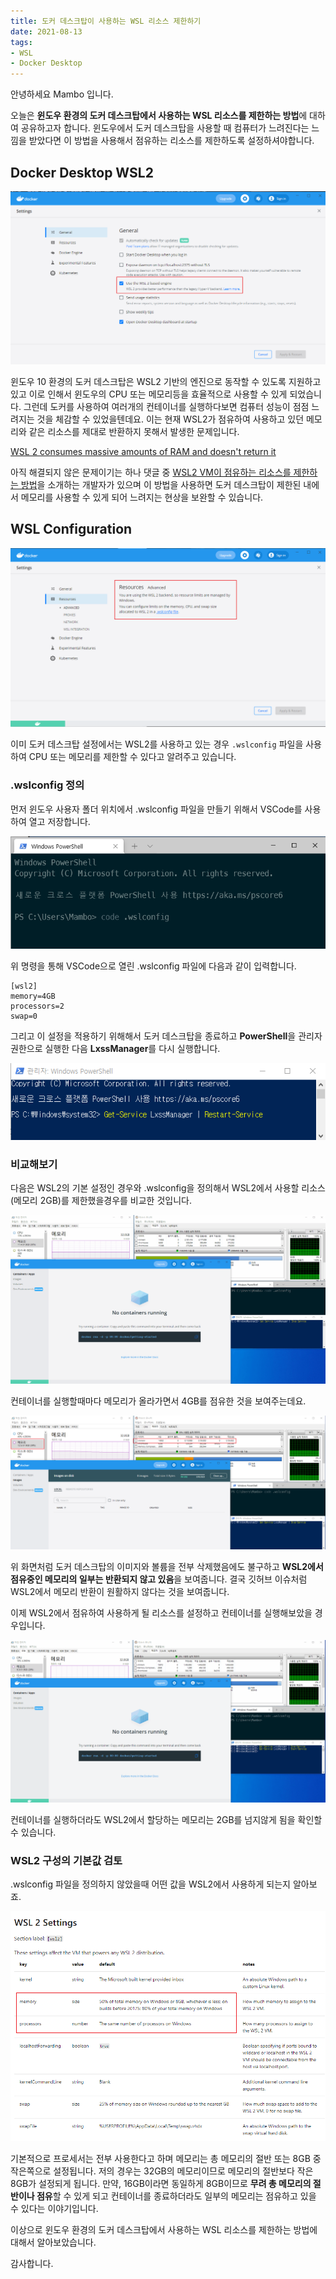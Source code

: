 ```yaml
---
title: 도커 데스크탑이 사용하는 WSL 리소스 제한하기
date: 2021-08-13
tags:
- WSL
- Docker Desktop
---
```


안녕하세요 Mambo 입니다. 

오늘은 **윈도우 환경의 도커 데스크탑에서 사용하는 WSL 리소스를 제한하는 방법**에 대하여 공유하고자 합니다. 윈도우에서 도커 데스크탑을 사용할 때 컴퓨터가 느려진다는 느낌을 받았다면 이 방법을 사용해서 점유하는 리소스를 제한하도록 설정하셔야합니다.

## Docker Desktop WSL2

![](../images/posts/docker-desktop-wsl-config-01.png)

윈도우 10 환경의 도커 데스크탑은 WSL2 기반의 엔진으로 동작할 수 있도록 지원하고 있고 이로 인해서 윈도우의 CPU 또는 메모리등을 효율적으로 사용할 수 있게 되었습니다. 그런데 도커를 사용하여 여러개의 컨테이너를 실행하다보면 컴퓨터 성능이 점점 느려지는 것을 체감할 수 있었을텐데요. 이는 현재 WSL2가 점유하여 사용하고 있던 메모리와 같은 리소스를 제대로 반환하지 못해서 발생한 문제입니다.

[WSL 2 consumes massive amounts of RAM and doesn't return it](https://github.com/microsoft/WSL/issues/4166)

아직 해결되지 않은 문제이기는 하나 댓글 중 [WSL2 VM이 점유하는 리소스를 제한하는 방법](https://github.com/microsoft/WSL/issues/4166#issuecomment-526725261)을 소개하는 개발자가 있으며 이 방법을 사용하면 도커 데스크탑이 제한된 내에서 메모리를 사용할 수 있게 되어 느려지는 현상을 보완할 수 있습니다.

## WSL Configuration

![](../images/posts/docker-desktop-wsl-config-02.png)

이미 도커 데스크탑 설정에서는 WSL2를 사용하고 있는 경우 `.wslconfig` 파일을 사용하여 CPU 또는 메모리를 제한할 수 있다고 알려주고 있습니다. 

### .wslconfig 정의
먼저 윈도우 사용자 폴더 위치에서 .wslconfig 파일을 만들기 위해서 VSCode를 사용하여 열고 저장합니다.

![](../images/posts/docker-desktop-wsl-config-03.png)

위 명령을 통해 VSCode으로 열린 .wslconfig 파일에 다음과 같이 입력합니다.

```plain
[wsl2]
memory=4GB
processors=2
swap=0
```

그리고 이 설정을 적용하기 위해해서 도커 데스크탑을 종료하고 **PowerShell**을 관리자 권한으로 실행한 다음 **LxssManager**를 다시 실행합니다.

![](../images/posts/docker-desktop-wsl-config-04.png)

### 비교해보기
다음은 WSL2의 기본 설정인 경우와 .wslconfig을 정의해서 WSL2에서 사용할 리소스(메모리 2GB)를 제한했을경우를 비교한 것입니다.

![](../images/posts/docker-desktop-wsl-config-05.gif)

컨테이너를 실행할때마다 메모리가 올라가면서 4GB를 점유한 것을 보여주는데요.

![](../images/posts/docker-desktop-wsl-config-06.png)

위 화면처럼 도커 데스크탑의 이미지와 볼륨을 전부 삭제했음에도 불구하고 **WSL2에서 점유중인 메모리의 일부는 반환되지 않고 있음**을 보여줍니다. 결국 깃허브 이슈처럼 WSL2에서 메모리 반환이 원활하지 않다는 것을 보여줍니다. 

이제 WSL2에서 점유하여 사용하게 될 리소스를 설정하고 컨테이너를 실행해보았을 경우입니다.

![](../images/posts/docker-desktop-wsl-config-07.gif)

컨테이너를 실행하더라도 WSL2에서 할당하는 메모리는 2GB를 넘지않게 됨을 확인할 수 있습니다.

### WSL2 구성의 기본값 검토
.wslconfig 파일을 정의하지 않았을때 어떤 값을 WSL2에서 사용하게 되는지 알아보죠. 

![](../images/posts/docker-desktop-wsl-config-08.png)

기본적으로 프로세서는 전부 사용한다고 하며 메모리는 총 메모리의 절반 또는 8GB 중 작은쪽으로 설정됩니다. 저의 경우는 32GB의 메모리이므로 메모리의 절반보다 작은 8GB가 설정되게 됩니다. 만약, 16GB이라면 동일하게 8GB이므로 **무려 총 메모리의 절반이나 점유**할 수 있게 되고 컨테이너를 종료하더라도 일부의 메모리는 점유하고 있을 수 있다는 이야기입니다.

이상으로 윈도우 환경의 도커 데스크탑에서 사용하는 WSL 리소스를 제한하는 방법에 대해서 알아보았습니다.

감사합니다.